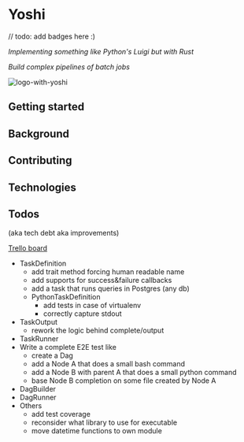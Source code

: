 # Yoshi

// todo: add badges here :)

*Implementing something like Python's Luigi but with Rust*

*Build complex pipelines of batch jobs*

![logo-with-yoshi](https://seeklogo.com/images/Y/yoshi-logo-15F601923A-seeklogo.com.png)

## Getting started

## Background

## Contributing

## Technologies

## Todos
(aka tech debt aka improvements)

[Trello board](https://trello.com/b/UugKGxA1/yoshi-rs)

* TaskDefinition
  * add trait method forcing human readable name
  * add supports for success&failure callbacks
  * add a task that runs queries in Postgres (any db)
  * PythonTaskDefinition
    * add tests in case of virtualenv
    * correctly capture stdout
* TaskOutput
  * rework the logic behind complete/output
* TaskRunner
* Write a complete E2E test like
  * create a Dag
  * add a Node A that does a small bash command
  * add a Node B with parent A that does a small python command
  * base Node B completion on some file created by Node A
* DagBuilder
* DagRunner
* Others
  * add test coverage
  * reconsider what library to use for executable
  * move datetime functions to own module

